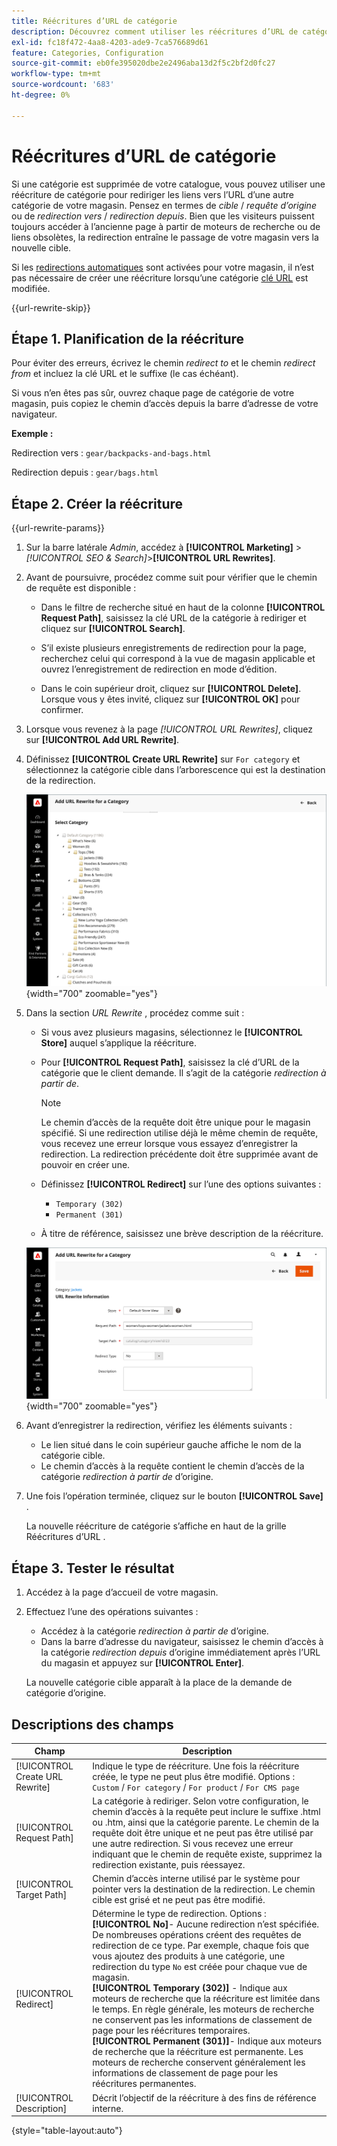 ```yaml
---
title: Réécritures d’URL de catégorie
description: Découvrez comment utiliser les réécritures d’URL de catégorie pour rediriger les liens vers l’URL d’une autre catégorie de votre boutique Commerce.
exl-id: fc18f472-4aa8-4203-ade9-7ca576689d61
feature: Categories, Configuration
source-git-commit: eb0fe395020dbe2e2496aba13d2f5c2bf2d0fc27
workflow-type: tm+mt
source-wordcount: '683'
ht-degree: 0%

---
```


# Réécritures d’URL de catégorie

Si une catégorie est supprimée de votre catalogue, vous pouvez utiliser une réécriture de catégorie pour rediriger les liens vers l’URL d’une autre catégorie de votre magasin. Pensez en termes de _cible_ / _requête d’origine_ ou de _redirection vers_ / _redirection depuis_. Bien que les visiteurs puissent toujours accéder à l’ancienne page à partir de moteurs de recherche ou de liens obsolètes, la redirection entraîne le passage de votre magasin vers la nouvelle cible.

Si les [redirections automatiques](url-redirect-product-automatic.md) sont activées pour votre magasin, il n’est pas nécessaire de créer une réécriture lorsqu’une catégorie [clé URL](../catalog/catalog-urls.md) est modifiée.

{{url-rewrite-skip}}

## Étape 1. Planification de la réécriture

Pour éviter des erreurs, écrivez le chemin _redirect to_ et le chemin _redirect from_ et incluez la clé URL et le suffixe (le cas échéant).

Si vous n’en êtes pas sûr, ouvrez chaque page de catégorie de votre magasin, puis copiez le chemin d’accès depuis la barre d’adresse de votre navigateur.

**Exemple :**

Redirection vers : `gear/backpacks-and-bags.html`

Redirection depuis : `gear/bags.html`

## Étape 2. Créer la réécriture

{{url-rewrite-params}}

1. Sur la barre latérale _Admin_, accédez à **[!UICONTROL Marketing]** > _[!UICONTROL SEO & Search]_>**[!UICONTROL URL Rewrites]**.

1. Avant de poursuivre, procédez comme suit pour vérifier que le chemin de requête est disponible :

   - Dans le filtre de recherche situé en haut de la colonne **[!UICONTROL Request Path]**, saisissez la clé URL de la catégorie à rediriger et cliquez sur **[!UICONTROL Search]**.

   - S’il existe plusieurs enregistrements de redirection pour la page, recherchez celui qui correspond à la vue de magasin applicable et ouvrez l’enregistrement de redirection en mode d’édition.

   - Dans le coin supérieur droit, cliquez sur **[!UICONTROL Delete]**. Lorsque vous y êtes invité, cliquez sur **[!UICONTROL OK]** pour confirmer.

1. Lorsque vous revenez à la page _[!UICONTROL URL Rewrites]_, cliquez sur **[!UICONTROL Add URL Rewrite]**.

1. Définissez **[!UICONTROL Create URL Rewrite]** sur `For category` et sélectionnez la catégorie cible dans l’arborescence qui est la destination de la redirection.

   ![Réécriture d’URL - choisir la catégorie](./assets/url-rewrite-category-choose.png){width="700" zoomable="yes"}

1. Dans la section _URL Rewrite_ , procédez comme suit :

   - Si vous avez plusieurs magasins, sélectionnez le **[!UICONTROL Store]** auquel s’applique la réécriture.

   - Pour **[!UICONTROL Request Path]**, saisissez la clé d’URL de la catégorie que le client demande. Il s’agit de la catégorie _redirection à partir de_.

     >[!NOTE]
     >
     >Le chemin d’accès de la requête doit être unique pour le magasin spécifié. Si une redirection utilise déjà le même chemin de requête, vous recevez une erreur lorsque vous essayez d’enregistrer la redirection. La redirection précédente doit être supprimée avant de pouvoir en créer une.

   - Définissez **[!UICONTROL Redirect]** sur l’une des options suivantes :

      - `Temporary (302)`
      - `Permanent (301)`

   - À titre de référence, saisissez une brève description de la réécriture.

   ![Ajouter une réécriture d’URL pour la catégorie](./assets/url-rewrite-for-category.png){width="700" zoomable="yes"}

1. Avant d’enregistrer la redirection, vérifiez les éléments suivants :

   - Le lien situé dans le coin supérieur gauche affiche le nom de la catégorie cible.
   - Le chemin d’accès à la requête contient le chemin d’accès de la catégorie _redirection à partir de_ d’origine.

1. Une fois l’opération terminée, cliquez sur le bouton **[!UICONTROL Save]** .

   La nouvelle réécriture de catégorie s’affiche en haut de la grille Réécritures d’URL .

## Étape 3. Tester le résultat

1. Accédez à la page d’accueil de votre magasin.

1. Effectuez l’une des opérations suivantes :

   - Accédez à la catégorie _redirection à partir de_ d’origine.
   - Dans la barre d’adresse du navigateur, saisissez le chemin d’accès à la catégorie _redirection depuis_ d’origine immédiatement après l’URL du magasin et appuyez sur **[!UICONTROL Enter]**.

   La nouvelle catégorie cible apparaît à la place de la demande de catégorie d’origine.

## Descriptions des champs

| Champ | Description |
|--- |--- |
| [!UICONTROL Create URL Rewrite] | Indique le type de réécriture. Une fois la réécriture créée, le type ne peut plus être modifié. Options : `Custom` / `For category` / `For product` / `For CMS page` |
| [!UICONTROL Request Path] | La catégorie à rediriger. Selon votre configuration, le chemin d’accès à la requête peut inclure le suffixe .html ou .htm, ainsi que la catégorie parente. Le chemin de la requête doit être unique et ne peut pas être utilisé par une autre redirection. Si vous recevez une erreur indiquant que le chemin de requête existe, supprimez la redirection existante, puis réessayez. |
| [!UICONTROL Target Path] | Chemin d’accès interne utilisé par le système pour pointer vers la destination de la redirection. Le chemin cible est grisé et ne peut pas être modifié. |
| [!UICONTROL Redirect] | Détermine le type de redirection. Options : <br/>**[!UICONTROL No]**- Aucune redirection n’est spécifiée. De nombreuses opérations créent des requêtes de redirection de ce type. Par exemple, chaque fois que vous ajoutez des produits à une catégorie, une redirection du type `No` est créée pour chaque vue de magasin.<br/>**[!UICONTROL Temporary (302)]** - Indique aux moteurs de recherche que la réécriture est limitée dans le temps. En règle générale, les moteurs de recherche ne conservent pas les informations de classement de page pour les réécritures temporaires. <br/>**[!UICONTROL Permanent (301)]**- Indique aux moteurs de recherche que la réécriture est permanente. Les moteurs de recherche conservent généralement les informations de classement de page pour les réécritures permanentes. |
| [!UICONTROL Description] | Décrit l’objectif de la réécriture à des fins de référence interne. |

{style="table-layout:auto"}
